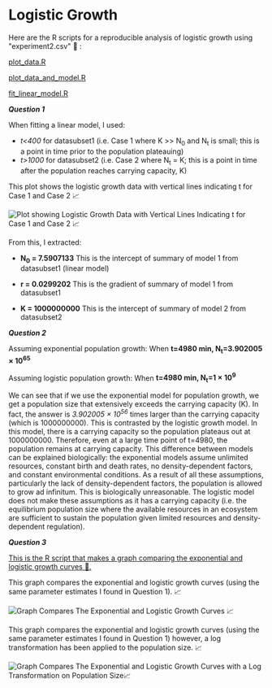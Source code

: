 # Logistic Growth

Here are the R scripts for a reproducible analysis of logistic growth using "experiment2.csv" 🔗 : 

[plot_data.R](https://github.com/1064807/logistic_growth/blob/9ca903137460af80a789528302aa59906d9a7f11/plot_data.R)

[plot_data_and_model.R](https://github.com/1064807/logistic_growth/blob/9ca903137460af80a789528302aa59906d9a7f11/plot_data_and_model.R)

[fit_linear_model.R](https://github.com/1064807/logistic_growth/blob/9ca903137460af80a789528302aa59906d9a7f11/fit_linear_model.R)

__*Question 1*__

When fitting a linear model, I used:

- *t<400* for datasubset1 (i.e. Case 1 where K >> N<sub>0</sub> and N<sub>t</sub> is small; this is a point in time prior to the population plateauing)
- *t>1000* for datasubset2 (i.e. Case 2 where N<sub>t</sub> = K; this is a point in time after the population reaches carrying capacity, K)

This plot shows the logistic growth data with vertical lines indicating t for Case 1 and Case 2 📈

![Plot showing Logistic Growth Data with Vertical Lines Indicating t for Case 1 and Case 2 📈](https://github.com/sathvikakrishnan/logistic_growth/blob/main/plot.png?raw=true)

From this, I extracted:
- __N<sub>0</sub> = 7.5907133__ This is the intercept of summary of model 1 from datasubset1 (linear model)
  
- __r = 0.0299202__ This is the gradient of summary of model 1 from datasubset1 
  
- __K = 1000000000__ This is the intercept of summary of model 2 from datasubset2

__*Question 2*__

Assuming exponential population growth:
When __t=4980 min, N<sub>t</sub>=3.902005 &times; 10<sup>65</sup>__

Assuming logistic population growth:
When __t=4980 min, N<sub>t</sub>=1 &times; 10<sup>9</sup>__

We can see that if we use the exponential model for population growth, we get a population size that extensively exceeds the carrying capacity (K). In fact, the answer is _3.902005 &times; 10<sup>56</sup>_ times larger than the carrying capacity (which is 1000000000). This is contrasted by the logistic growth model. In this model, there is a carrying capacity so the population plateaus out at 1000000000. Therefore, even at a large time point of t=4980, the population remains at carrying capacity. This difference between models can be explained biologically: the exponential models assume unlimited resources, constant birth and death rates, no density-dependent factors, and constant environmental conditions. As a result of all these assumptions, particularly the lack of density-dependent factors, the population is allowed to grow ad infinitum. This is biologically unreasonable. The logistic model does not make these assumptions as it has a carrying capacity (i.e. the equilibrium population size where the available resources in an ecosystem are sufficient to sustain the population given limited resources and density-dependent regulation).

__*Question 3*__

[This is the R script that makes a graph comparing the exponential and logistic growth curves 🔗.](https://github.com/sathvikakrishnan/logistic_growth/blob/b6bd2cf49a1f2bf16327e0947ca37ca093659e9f/growth_curve_comparison)

This graph compares the exponential and logistic growth curves (using the same
parameter estimates I found in Question 1). 📈

![Graph Compares The Exponential and Logistic Growth Curves 📈](https://github.com/sathvikakrishnan/logistic_growth/blob/86136d18e4cf90c377258feac521bdda73d50968/Growth_Curve.png)

This graph compares the exponential and logistic growth curves (using the same
parameter estimates I found in Question 1) however, a log transformation has been applied to the population size. 📈

![Graph Compares The Exponential and Logistic Growth Curves with a Log Transformation on Population Size📈](https://github.com/sathvikakrishnan/logistic_growth/blob/ba91e70165e4ac72daa6edf99ce690b1ce09763e/Growth_Curve_Log.png)
